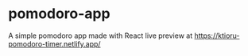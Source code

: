# pomodoro-app
A simple pomodoro app made with React
live preview at https://ktioru-pomodoro-timer.netlify.app/
